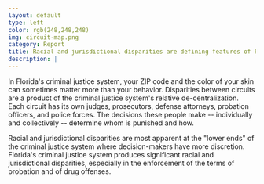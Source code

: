 ```yaml
---
layout: default
type: left
color: rgb(248,248,248)
img: circuit-map.png
category: Report
title: Racial and jurisdictional disparities are defining features of Florida's criminal justice system.
description: |
---
```

In Florida's criminal justice system, your ZIP code and
the color of your skin can sometimes matter more than your behavior.
Disparities between circuits are a product of the criminal justice
system's relative de-centralization. Each circuit has its own
judges, prosecutors, defense attorneys, probation officers,
and police forces. The decisions these people make -- individually
and collectively -- determine whom is punished and how.

Racial and jurisdictional disparities are most apparent at the
"lower ends" of the criminal justice system where decision-makers
have more discretion. Florida's criminal justice system
produces significant racial and jurisdictional disparities, especially
in the enforcement of the terms of probation and of drug offenses.